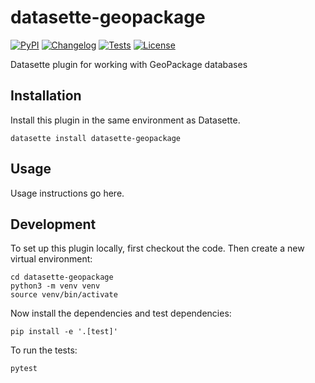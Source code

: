 # datasette-geopackage

[![PyPI](https://img.shields.io/pypi/v/datasette-geopackage.svg)](https://pypi.org/project/datasette-geopackage/)
[![Changelog](https://img.shields.io/github/v/release/simonw/datasette-geopackage?include_prereleases&label=changelog)](https://github.com/simonw/datasette-geopackage/releases)
[![Tests](https://github.com/simonw/datasette-geopackage/workflows/Test/badge.svg)](https://github.com/simonw/datasette-geopackage/actions?query=workflow%3ATest)
[![License](https://img.shields.io/badge/license-Apache%202.0-blue.svg)](https://github.com/simonw/datasette-geopackage/blob/main/LICENSE)

Datasette plugin for working with GeoPackage databases

## Installation

Install this plugin in the same environment as Datasette.

    datasette install datasette-geopackage

## Usage

Usage instructions go here.

## Development

To set up this plugin locally, first checkout the code. Then create a new virtual environment:

    cd datasette-geopackage
    python3 -m venv venv
    source venv/bin/activate

Now install the dependencies and test dependencies:

    pip install -e '.[test]'

To run the tests:

    pytest
